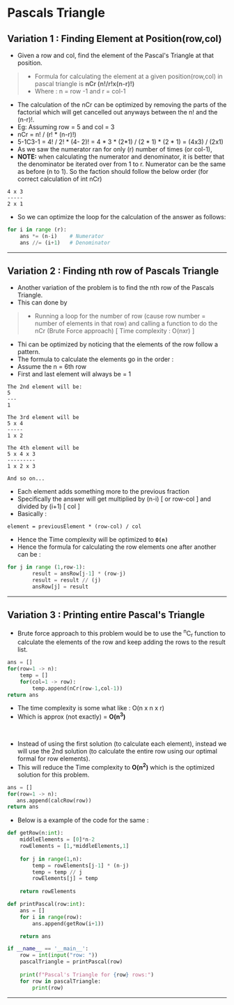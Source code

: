 # Pascals Triangle

## Variation 1 : Finding Element at Position(row,col)

- Given a row and col, find the element of the Pascal's Triangle at that position. 

>- Formula for calculating the element at a given position(row,col) in pascal triangle is **nCr (n!/r!x(n-r)!)**
>- Where : n = row -1 and r = col-1

- The calculation of the nCr can be optimized by removing the parts of the factorial which will get cancelled out anyways between the n! and the (n-r)!.
- Eg: Assuming row = 5 and col = 3
- nCr = n! / (r! * (n-r)!) 
- 5-1C3-1 = 4! / 2! * (4- 2)! = 4 * 3 * (2*1) / (2 * 1) * (2 * 1) = (4x3) / (2x1)
- As we saw the numerator ran for only (r) number of times (or col-1), 
- **NOTE:** when calculating the numerator and denominator, it is better that the denominator be iterated over from 1 to r. Numerator can be the same as before (n to 1). So the faction should follow the below order (for correct calculation of int nCr)
```
4 x 3 
-----
2 x 1
```
- So we can optimize the loop for the calculation of the answer as follows: 

```python
for i in range (r):
    ans *= (n-i)    # Numerator
    ans //= (i+1)   # Denominator
```

---

## Variation 2 : Finding nth row of Pascals Triangle

- Another variation of the problem is to find the nth row of the Pascals Triangle.
- This can done by 
>- Running a loop for the number of row (cause row number = number of elements in that row) and calling a function to do the nCr (Brute Force approach) [ Time complexity : O(nxr) ]
- Thi can be optimized by noticing that the elements of the row follow a pattern.
- The formula to calculate the elements go in the order :
- Assume the n = 6th row 
- First and last element will always be = 1
```
The 2nd element will be:
5
---
1

The 3rd element will be
5 x 4 
-----
1 x 2

The 4th element will be
5 x 4 x 3
---------
1 x 2 x 3

And so on...
```
- Each element adds something more to the previous fraction 
- Specifically the answer will get multiplied by (n-i) [ or row-col ] and divided by (i+1) [ col ]
- Basically : 
```
element = previousElement * (row-col) / col
```
- Hence the Time complexity will be optimized to **`O(n)`**
- Hence the formula for calculating the row elements one after another can be : 
  
```python
for j in range (1,row-1):
        result = ansRow[j-1] * (row-j)
        result = result // (j)
        ansRow[j] = result
```

---

## Variation 3 : Printing entire Pascal's Triangle

- Brute force approach to this problem would be to use the <sup>n</sup>C<sub>r</sub> function to calculate the elements of the row and keep adding the rows to the result list. 

```python
ans = []
for(row=1 -> n):
    temp = []
    for(col=1 -> row):
        temp.append(nCr(row-1,col-1))
return ans
```
- The time complexity is some what like : O(n x n x r) 
- Which is approx (not exactly) = **O(n<sup>3</sup>)**

<br>

- Instead of using the first solution (to calculate each element), instead we will use the 2nd solution (to calculate the entire row using our optimal formal for row elements).
- This will reduce the Time complexity to **O(n<sup>2</sup>)** which is the optimized solution for this problem.

```python
ans = []
for(row=1 -> n):
   ans.append(calcRow(row))
return ans
```
- Below is a example of the code for the same : 

```python
def getRow(n:int):
    middleElements = [0]*n-2
    rowElements = [1,*middleElements,1]
    
    for j in range(1,n):
        temp = rowElements[j-1] * (n-j)
        temp = temp // j
        rowElements[j] = temp
        
    return rowElements

def printPascal(row:int):
    ans = []
    for i in range(row):
        ans.append(getRow(i+1))

    return ans

if __name__ == '__main__':
    row = int(input("row: "))
    pascalTriangle = printPascal(row)
    
    print(f"Pascal's Triangle for {row} rows:")
    for row in pascalTriangle:
        print(row)
```

---